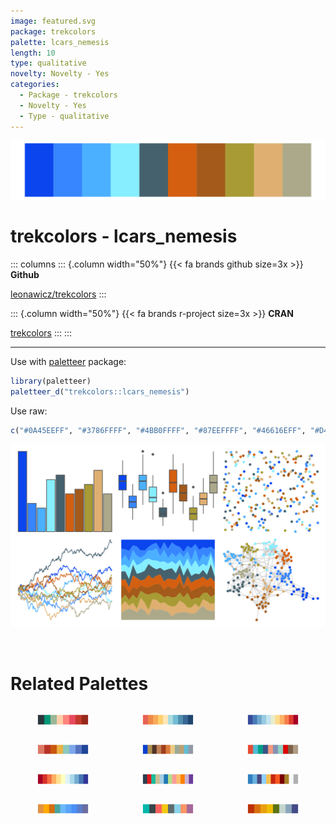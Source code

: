 ```yaml
---
image: featured.svg
package: trekcolors
palette: lcars_nemesis
length: 10
type: qualitative
novelty: Novelty - Yes
categories:
  - Package - trekcolors
  - Novelty - Yes
  - Type - qualitative
---
```


![](featured.svg)

# trekcolors - lcars_nemesis 

::: columns
::: {.column width="50%"}
{{< fa brands github size=3x >}}
**Github**

[leonawicz/trekcolors](https://github.com/leonawicz/trekcolors)
:::

::: {.column width="50%"}
{{< fa brands r-project size=3x >}}
**CRAN**

[trekcolors](https://CRAN.R-project.org/package=trekcolors)
:::
:::

<hr> 

Use with [paletteer](https://emilhvitfeldt.github.io/paletteer/) package:

```r
library(paletteer)
paletteer_d("trekcolors::lcars_nemesis")
```

Use raw:

```r
c("#0A45EEFF", "#3786FFFF", "#4BB0FFFF", "#87EEFFFF", "#46616EFF", "#D45F10FF", "#A35A1AFF", "#A89B35FF", "#DFAF71FF", "#ACA98AFF")
``` 

![](examples.png) 

<br>

# Related Palettes

<div class="list" style="display: grid; grid-template-columns: auto auto auto;"> <figure class="figure">
<a href="../../awtools/a_palette/"> <img src="../../awtools/a_palette/featured.svg" style="width: 100%;" class="figure-img"></a>
</figure> <figure class="figure">
<a href="../../MetBrewer/Hiroshige/"> <img src="../../MetBrewer/Hiroshige/featured.svg" style="width: 100%;" class="figure-img"></a>
</figure> <figure class="figure">
<a href="../../khroma/sunset/"> <img src="../../khroma/sunset/featured.svg" style="width: 100%;" class="figure-img"></a>
</figure> <figure class="figure">
<a href="../../MetBrewer/Nizami/"> <img src="../../MetBrewer/Nizami/featured.svg" style="width: 100%;" class="figure-img"></a>
</figure> <figure class="figure">
<a href="../../IslamicArt/istanbul2/"> <img src="../../IslamicArt/istanbul2/featured.svg" style="width: 100%;" class="figure-img"></a>
</figure> <figure class="figure">
<a href="../../ggsci/nrc_npg/"> <img src="../../ggsci/nrc_npg/featured.svg" style="width: 100%;" class="figure-img"></a>
</figure> <figure class="figure">
<a href="../../RColorBrewer/RdYlBu/"> <img src="../../RColorBrewer/RdYlBu/featured.svg" style="width: 100%;" class="figure-img"></a>
</figure> <figure class="figure">
<a href="../../tidyquant/tq_light/"> <img src="../../tidyquant/tq_light/featured.svg" style="width: 100%;" class="figure-img"></a>
</figure> <figure class="figure">
<a href="../../palettetown/totodile/"> <img src="../../palettetown/totodile/featured.svg" style="width: 100%;" class="figure-img"></a>
</figure> <figure class="figure">
<a href="../../calecopal/figmtn/"> <img src="../../calecopal/figmtn/featured.svg" style="width: 100%;" class="figure-img"></a>
</figure> <figure class="figure">
<a href="../../Redmonder/qPBI/"> <img src="../../Redmonder/qPBI/featured.svg" style="width: 100%;" class="figure-img"></a>
</figure> <figure class="figure">
<a href="../../MetBrewer/VanGogh2/"> <img src="../../MetBrewer/VanGogh2/featured.svg" style="width: 100%;" class="figure-img"></a>
</figure> 
</div>
